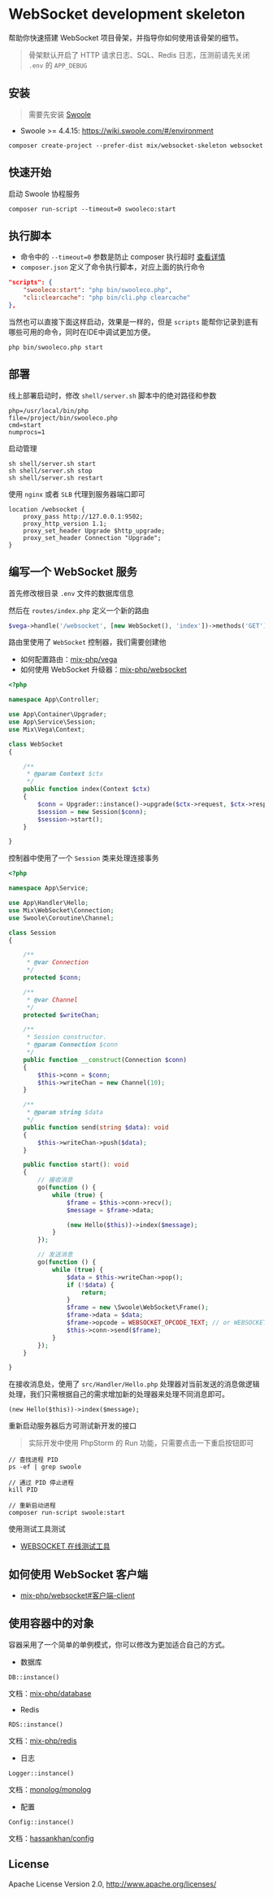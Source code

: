 # WebSocket development skeleton

帮助你快速搭建 WebSocket 项目骨架，并指导你如何使用该骨架的细节。

> 骨架默认开启了 HTTP 请求日志、SQL、Redis 日志，压测前请先关闭 `.env` 的 `APP_DEBUG`

## 安装

> 需要先安装 [Swoole](https://wiki.swoole.com/#/environment)

- Swoole >= 4.4.15: https://wiki.swoole.com/#/environment

```
composer create-project --prefer-dist mix/websocket-skeleton websocket
```

## 快速开始

启动 Swoole 协程服务

```
composer run-script --timeout=0 swooleco:start
```

## 执行脚本

- 命令中的 `--timeout=0` 参数是防止 composer 执行超时 [查看详情](https://getcomposer.org/doc/06-config.md#process-timeout)
- `composer.json` 定义了命令执行脚本，对应上面的执行命令

```json
"scripts": {
    "swooleco:start": "php bin/swooleco.php",
    "cli:clearcache": "php bin/cli.php clearcache"
},
```


当然也可以直接下面这样启动，效果是一样的，但是 `scripts` 能帮你记录到底有哪些可用的命令，同时在IDE中调试更加方便。

```
php bin/swooleco.php start
```

## 部署

线上部署启动时，修改 `shell/server.sh` 脚本中的绝对路径和参数

```
php=/usr/local/bin/php
file=/project/bin/swooleco.php
cmd=start
numprocs=1
```

启动管理

```
sh shell/server.sh start
sh shell/server.sh stop
sh shell/server.sh restart
```

使用 `nginx` 或者 `SLB` 代理到服务器端口即可

```
location /websocket {
    proxy_pass http://127.0.0.1:9502;
    proxy_http_version 1.1;
    proxy_set_header Upgrade $http_upgrade;
    proxy_set_header Connection "Upgrade";
}
```

## 编写一个 WebSocket 服务

首先修改根目录 `.env` 文件的数据库信息

然后在 `routes/index.php` 定义一个新的路由

```php
$vega->handle('/websocket', [new WebSocket(), 'index'])->methods('GET');
```

路由里使用了 `WebSocket` 控制器，我们需要创建他

- 如何配置路由：[mix-php/vega](https://github.com/mix-php/vega#readme)
- 如何使用 WebSocket 升级器：[mix-php/websocket](https://github.com/mix-php/websocket#readme)

```php
<?php

namespace App\Controller;

use App\Container\Upgrader;
use App\Service\Session;
use Mix\Vega\Context;

class WebSocket
{

    /**
     * @param Context $ctx
     */
    public function index(Context $ctx)
    {
        $conn = Upgrader::instance()->upgrade($ctx->request, $ctx->response);
        $session = new Session($conn);
        $session->start();
    }

}
```

控制器中使用了一个 `Session` 类来处理连接事务

```php
<?php

namespace App\Service;

use App\Handler\Hello;
use Mix\WebSocket\Connection;
use Swoole\Coroutine\Channel;

class Session
{

    /**
     * @var Connection
     */
    protected $conn;

    /**
     * @var Channel
     */
    protected $writeChan;

    /**
     * Session constructor.
     * @param Connection $conn
     */
    public function __construct(Connection $conn)
    {
        $this->conn = $conn;
        $this->writeChan = new Channel(10);
    }

    /**
     * @param string $data
     */
    public function send(string $data): void
    {
        $this->writeChan->push($data);
    }

    public function start(): void
    {
        // 接收消息
        go(function () {
            while (true) {
                $frame = $this->conn->recv();
                $message = $frame->data;

                (new Hello($this))->index($message);
            }
        });

        // 发送消息
        go(function () {
            while (true) {
                $data = $this->writeChan->pop();
                if (!$data) {
                    return;
                }
                $frame = new \Swoole\WebSocket\Frame();
                $frame->data = $data;
                $frame->opcode = WEBSOCKET_OPCODE_TEXT; // or WEBSOCKET_OPCODE_BINARY
                $this->conn->send($frame);
            }
        });
    }

}
```

在接收消息处，使用了 `src/Handler/Hello.php` 处理器对当前发送的消息做逻辑处理，我们只需根据自己的需求增加新的处理器来处理不同消息即可。

```
(new Hello($this))->index($message);
```

重新启动服务器后方可测试新开发的接口

> 实际开发中使用 PhpStorm 的 Run 功能，只需要点击一下重启按钮即可

```
// 查找进程 PID
ps -ef | grep swoole

// 通过 PID 停止进程
kill PID

// 重新启动进程
composer run-script swoole:start
```

使用测试工具测试

- [WEBSOCKET 在线测试工具](http://www.easyswoole.com/wstool.html)

## 如何使用 WebSocket 客户端

- [mix-php/websocket#客户端-client](https://github.com/mix-php/websocket#%E5%AE%A2%E6%88%B7%E7%AB%AF-client)

## 使用容器中的对象

容器采用了一个简单的单例模式，你可以修改为更加适合自己的方式。

- 数据库

```
DB::instance()
```

文档：[mix-php/database](https://github.com/mix-php/database#readme)

- Redis

```
RDS::instance()
```

文档：[mix-php/redis](https://github.com/mix-php/redis#readme)

- 日志

```
Logger::instance()
```

文档：[monolog/monolog](https://seldaek.github.io/monolog/doc/01-usage.html)

- 配置

```
Config::instance()
```

文档：[hassankhan/config](https://github.com/hassankhan/config#getting-values)

## License

Apache License Version 2.0, http://www.apache.org/licenses/
